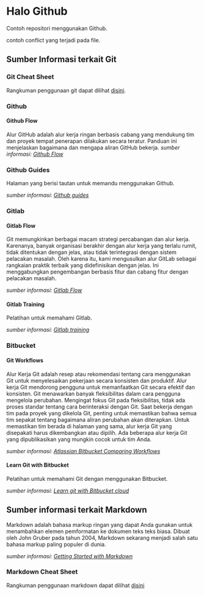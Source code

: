 # Halo Github
Contoh repositori menggunakan Github.

contoh conflict yang terjadi pada file.

## Sumber Informasi terkait Git
### Git Cheat Sheet
Rangkuman penggunaan git dapat dilihat [disini](https://github.com/yosefbennywidyo/halo-github/blob/main/SWTM-2088_Atlassian-Git-Cheatsheet.pdf).

### Github
#### Github Flow
Alur GitHub adalah alur kerja ringan berbasis cabang yang mendukung tim dan proyek tempat penerapan dilakukan secara teratur. Panduan ini menjelaskan bagaimana dan mengapa aliran GitHub bekerja.
*sumber informasi: [Github Flow](https://guides.github.com/introduction/flow/)*

### Github Guides
Halaman yang berisi tautan untuk memandu menggunakan Github.

*sumber informasi: [Github guides](https://guides.github.com/)*

### Gitlab
#### Gitlab Flow
Git memungkinkan berbagai macam strategi percabangan dan alur kerja. Karenanya, banyak organisasi berakhir dengan alur kerja yang terlalu rumit, tidak ditentukan dengan jelas, atau tidak terintegrasi dengan sistem pelacakan masalah. Oleh karena itu, kami mengusulkan alur GitLab sebagai rangkaian praktik terbaik yang didefinisikan dengan jelas. Ini menggabungkan pengembangan berbasis fitur dan cabang fitur dengan pelacakan masalah.

*sumber informasi: [Gitlab Flow](https://docs.gitlab.com/ee/topics/gitlab_flow.html)*

#### Gitlab Training
Pelatihan untuk memahami Gitlab.

*sumber informasi: [Gitlab training](https://about.gitlab.com/training/)*

### Bitbucket
#### Git Workflows
Alur Kerja Git adalah resep atau rekomendasi tentang cara menggunakan Git untuk menyelesaikan pekerjaan secara konsisten dan produktif. Alur kerja Git mendorong pengguna untuk memanfaatkan Git secara efektif dan konsisten. Git menawarkan banyak fleksibilitas dalam cara pengguna mengelola perubahan. Mengingat fokus Git pada fleksibilitas, tidak ada proses standar tentang cara berinteraksi dengan Git. Saat bekerja dengan tim pada proyek yang dikelola Git, penting untuk memastikan bahwa semua tim sepakat tentang bagaimana aliran perubahan akan diterapkan. Untuk memastikan tim berada di halaman yang sama, alur kerja Git yang disepakati harus dikembangkan atau dipilih. Ada beberapa alur kerja Git yang dipublikasikan yang mungkin cocok untuk tim Anda.

*sumber informasi: [Atlassian Bitbucket Comparing Workflows](https://www.atlassian.com/git/tutorials/comparing-workflows)*

#### Learn Git with Bitbucket
Pelatihan untuk memahami Git dengan menggunakan Bitbucket.

*sumber informasi: [Learn git with Bitbucket cloud](https://www.atlassian.com/git/tutorials/learn-git-with-bitbucket-cloud)*

## Sumber informasi terkait Markdown
Markdown adalah bahasa markup ringan yang dapat Anda gunakan untuk menambahkan elemen pemformatan ke dokumen teks teks biasa. Dibuat oleh John Gruber pada tahun 2004, Markdown sekarang menjadi salah satu bahasa markup paling populer di dunia.

*sumber informasi: [Getting Started with Markdown](https://www.markdownguide.org/getting-started/)*

### Markdown Cheat Sheet
Rangkuman penggunaan markdown dapat dilihat [disini](https://github.com/yosefbennywidyo/halo-github/blob/main/markdown-cheat-sheet.md)
